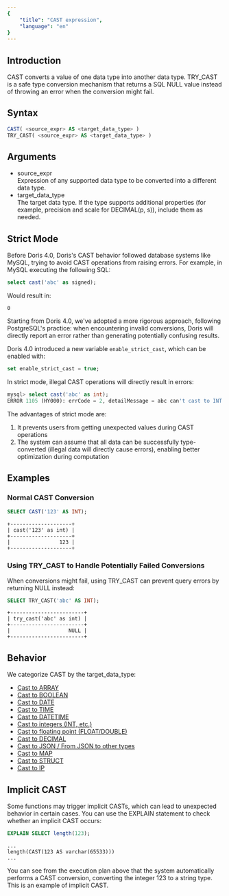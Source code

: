 ```yaml
---
{
    "title": "CAST expression",
    "language": "en"
}
---
```


## Introduction

CAST converts a value of one data type into another data type.
TRY_CAST is a safe type conversion mechanism that returns a SQL NULL value instead of throwing an error when the conversion might fail.

## Syntax

```sql
CAST( <source_expr> AS <target_data_type> )
TRY_CAST( <source_expr> AS <target_data_type> )
```

## Arguments

- source_expr  
  Expression of any supported data type to be converted into a different data type.
- target_data_type  
  The target data type. If the type supports additional properties (for example, precision and scale for DECIMAL(p, s)), include them as needed.

## Strict Mode

Before Doris 4.0, Doris's CAST behavior followed database systems like MySQL, trying to avoid CAST operations from raising errors. For example, in MySQL executing the following SQL:

```sql
select cast('abc' as signed);
```

Would result in:
```
0
```

Starting from Doris 4.0, we've adopted a more rigorous approach, following PostgreSQL's practice: when encountering invalid conversions, Doris will directly report an error rather than generating potentially confusing results.

Doris 4.0 introduced a new variable `enable_strict_cast`, which can be enabled with:

```sql
set enable_strict_cast = true;
```

In strict mode, illegal CAST operations will directly result in errors:

```sql
mysql> select cast('abc' as int);
ERROR 1105 (HY000): errCode = 2, detailMessage = abc can't cast to INT in strict mode.
```

The advantages of strict mode are:
1. It prevents users from getting unexpected values during CAST operations
2. The system can assume that all data can be successfully type-converted (illegal data will directly cause errors), enabling better optimization during computation

## Examples

### Normal CAST Conversion

```sql
SELECT CAST('123' AS INT);
```

```text
+--------------------+
| cast('123' as int) |
+--------------------+
|                123 |
+--------------------+
```

### Using TRY_CAST to Handle Potentially Failed Conversions

When conversions might fail, using TRY_CAST can prevent query errors by returning NULL instead:

```sql
SELECT TRY_CAST('abc' AS INT);
```

```text
+------------------------+
| try_cast('abc' as int) |
+------------------------+
|                   NULL |
+------------------------+
```

## Behavior

We categorize CAST by the target_data_type:

- [Cast to ARRAY](./array-conversion.md)
- [Cast to BOOLEAN](./boolean-conversion.md)
- [Cast to DATE](./date-conversion.md)
- [Cast to TIME](./time-conversion.md)
- [Cast to DATETIME](./datetime-conversion.md)
- [Cast to integers (INT, etc.)](./int-conversion.md)
- [Cast to floating point (FLOAT/DOUBLE)](./float-double-conversion.md)
- [Cast to DECIMAL](./decimal-conversion.md)
- [Cast to JSON / From JSON to other types](./json-conversion.md)
- [Cast to MAP](./map-conversion.md)
- [Cast to STRUCT](./struct-conversion.md)
- [Cast to IP](./ip-conversion.md)

## Implicit CAST

Some functions may trigger implicit CASTs, which can lead to unexpected behavior in certain cases.
You can use the EXPLAIN statement to check whether an implicit CAST occurs:

```sql
EXPLAIN SELECT length(123);
```

```text
...
length(CAST(123 AS varchar(65533)))
...
```

You can see from the execution plan above that the system automatically performs a CAST conversion, converting the integer 123 to a string type. This is an example of implicit CAST.

